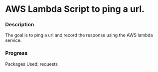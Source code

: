 # AWS Lambda Script to ping a url.

### Description
The goal is to ping a url and record the response using the AWS lambda service.

### Progress


Packages Used: requests

